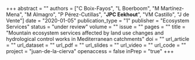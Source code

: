 +++
abstract = ""
authors = ["C Boix-Fayos", "L Boerboom", "M Martínez‐Mena", "M Almagro", "P Pérez-Cutillas", "**JPC Eekhout**", "VM Castillo", "J de Vente"]
date = "2020-01-05"
publication_type = "1"
publisher = "Ecosystem Services"
status = "under review"
volume = ""
issue = ""
pages = ""
title = "Mountain ecosystem services affected by land use changes and hydrological control works in Mediterranean catchments"
doi = ""
url_article = ""
url_dataset = ""
url_pdf = ""
url_slides = ""
url_video = ""
url_code = ""
project = "juan-de-la-cierva"
openaccess = false
inPrep = "true"
+++